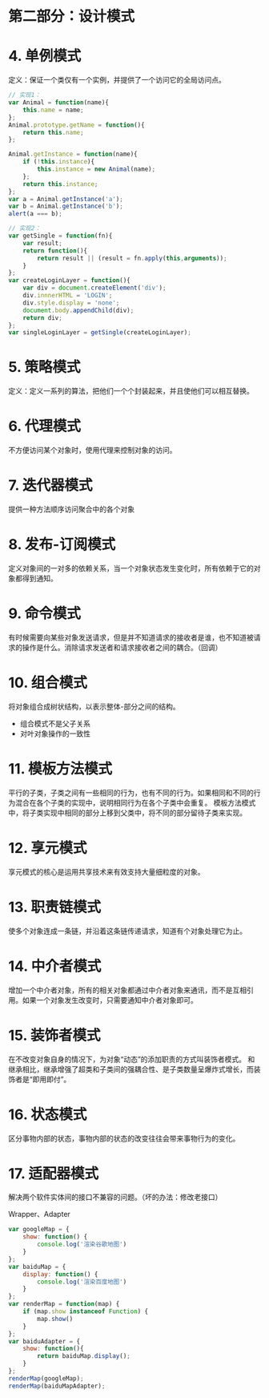 # 第二部分：设计模式

# 4. 单例模式

定义：保证一个类仅有一个实例，并提供了一个访问它的全局访问点。

```javascript
// 实现1：
var Animal = function(name){
    this.name = name;
};
Animal.prototype.getName = function(){
    return this.name;
};

Animal.getInstance = function(name){
    if (!this.instance){
        this.instance = new Animal(name);
    };
    return this.instance;
};
var a = Animal.getInstance('a');
var b = Animal.getInstance('b');
alert(a === b);

// 实现2：
var getSingle = function(fn){
    var result;
    return function(){
        return result || (result = fn.apply(this,arguments));
    }
};
var createLoginLayer = function(){
    var div = document.createElement('div');
    div.innnerHTML = 'LOGIN';
    div.style.display = 'none';
    document.body.appendChild(div);
    return div;
};
var singleLoginLayer = getSingle(createLoginLayer);
```

# 5. 策略模式

定义：定义一系列的算法，把他们一个个封装起来，并且使他们可以相互替换。

# 6. 代理模式

不方便访问某个对象时，使用代理来控制对象的访问。

# 7. 迭代器模式

提供一种方法顺序访问聚合中的各个对象

# 8. 发布-订阅模式

定义对象间的一对多的依赖关系，当一个对象状态发生变化时，所有依赖于它的对象都得到通知。

# 9. 命令模式

有时候需要向某些对象发送请求，但是并不知道请求的接收者是谁，也不知道被请求的操作是什么。消除请求发送者和请求接收者之间的耦合。（回调）

# 10. 组合模式

将对象组合成树状结构，以表示整体-部分之间的结构。
- 组合模式不是父子关系
- 对叶对象操作的一致性

# 11. 模板方法模式

平行的子类，子类之间有一些相同的行为，也有不同的行为。如果相同和不同的行为混合在各个子类的实现中，说明相同行为在各个子类中会重复。
模板方法模式中，将子类实现中相同的部分上移到父类中，将不同的部分留待子类来实现。

# 12. 享元模式

享元模式的核心是运用共享技术来有效支持大量细粒度的对象。

# 13. 职责链模式

使多个对象连成一条链，并沿着这条链传递请求，知道有个对象处理它为止。

# 14. 中介者模式

增加一个中介者对象，所有的相关对象都通过中介者对象来通讯，而不是互相引用。如果一个对象发生改变时，只需要通知中介者对象即可。

# 15. 装饰者模式

在不改变对象自身的情况下，为对象“动态”的添加职责的方式叫装饰者模式。
和继承相比，继承增强了超类和子类间的强耦合性、是子类数量呈爆炸式增长，而装饰者是“即用即付”。

# 16. 状态模式

区分事物内部的状态，事物内部的状态的改变往往会带来事物行为的变化。

# 17. 适配器模式

解决两个软件实体间的接口不兼容的问题。（坏的办法：修改老接口）

Wrapper、Adapter

```javascript
var googleMap = {
    show: function() {
        console.log('渲染谷歌地图')
    }
};
var baiduMap = {
    display: function() {
        console.log('渲染百度地图')
    }
};
var renderMap = function(map) {
    if (map.show instanceof Function) {
        map.show()
    }
};
var baiduAdapter = {
    show: function(){
        return baiduMap.display();
    }
};
renderMap(googleMap);
renderMap(baiduMapAdapter);
```